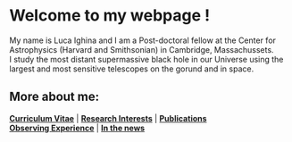 # Welcome to my webpage !

My name is Luca Ighina and I am a Post-doctoral fellow at the Center for Astrophysics (Harvard and Smithsonian) in Cambridge, Massachussets.\
I study the most distant supermassive black hole in our Universe using the largest and most sensitive telescopes on the gorund and in space. 


## More about me:
**[Curriculum Vitae](./curriculum-vitae.html)** | 
**[Research Interests](./curriculum-vitae.html)** | 
**[Publications](./publications.html)**\
**[Observing Experience](./observing.html)** |
**[In the news](./news.html)**

